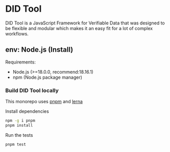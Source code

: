 # DID Tool

DID Tool is a JavaScript Framework for Verifiable Data that was designed to be flexible and modular which makes it an easy
fit for a lot of complex workflows.

## env: Node.js (Install)
Requirements:

- Node.js (>=18.0.0, recommend:18.16.1)
- npm (Node.js package manager)

### Build DID Tool locally

This monorepo uses [pnpm](https://pnpm.io/) and [lerna](https://lerna.js.org/)

Install dependencies

```bash
npm -g i pnpm
pnpm install
```

Run the tests

```bash
pnpm test
```
